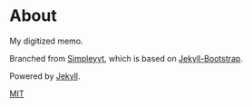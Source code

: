 # About

My digitized memo.

Branched from [Simpleyyt](https://github.com/Simpleyyt/simpleyyt.github.io), which is based on [Jekyll-Bootstrap](http://jekyllbootstrap.com).

Powered by [Jekyll](http://jekyllrb.com/).

[MIT](http://opensource.org/licenses/MIT)
